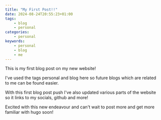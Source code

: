 ```yaml
---
title: "My First Post!!"
date: 2024-08-24T20:55:23+01:00
tags:
    - blog
    - personal
categories:
    - personal
keywords:
    - personal
    - blog
    - me
---
```


This is my first blog post on my new website! 

I've used the tags personal and blog here so future blogs which are related to me can be found easier.

With this first blog post push I've also updated various parts of the website so it links to my socials, github and more!

Excited with this new endeavour and can't wait to post more and get more familiar with hugo soon! 